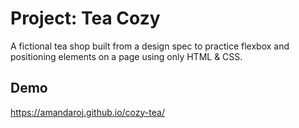 
# Project: Tea Cozy

 A fictional tea shop built from a design spec to practice flexbox and positioning elements on a page using only HTML & CSS.


## Demo

https://amandaroj.github.io/cozy-tea/


